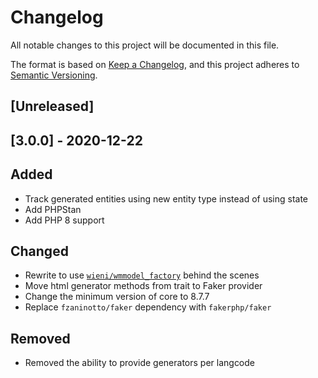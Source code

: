 # Changelog
All notable changes to this project will be documented in this file.

The format is based on [Keep a Changelog](https://keepachangelog.com/en/1.0.0/),
and this project adheres to [Semantic Versioning](https://semver.org/spec/v2.0.0.html).

## [Unreleased]

## [3.0.0] - 2020-12-22
## Added
- Track generated entities using new entity type instead of using state
- Add PHPStan
- Add PHP 8 support

## Changed
- Rewrite to use [`wieni/wmmodel_factory`](https://github.com/wieni/wmmodel_factory) behind the scenes
- Move html generator methods from trait to Faker provider
- Change the minimum version of core to 8.7.7
- Replace `fzaninotto/faker` dependency with `fakerphp/faker`

## Removed
- Removed the ability to provide generators per langcode

